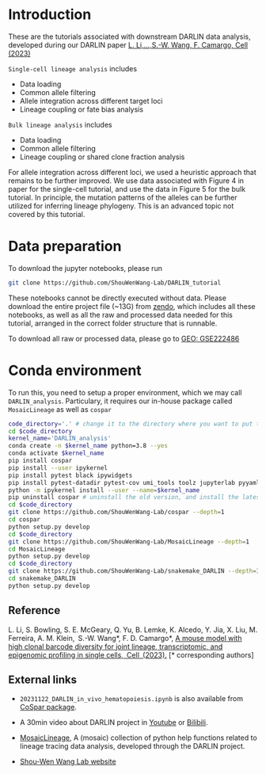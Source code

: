 # Introduction
These are the tutorials associated with downstream DARLIN data analysis, developed during our DARLIN paper [L. Li,...,S.-W. Wang, F. Camargo, Cell (2023)](https://doi.org/10.1016/j.cell.2023.09.019) 

`Single-cell lineage analysis` includes
- Data loading
- Common allele filtering
- Allele integration across different target loci
- Lineage coupling or fate bias analysis

`Bulk lineage analysis` includes
- Data loading
- Common allele filtering
- Lineage coupling or shared clone fraction analysis


For allele integration across different loci, we used a heuristic approach that remains to be further improved. We use data associated with Figure 4 in paper for the single-cell tutorial, and use the data in Figure 5 for the bulk tutorial. In principle, the mutation patterns of the alleles can be further utilized for inferring lineage phylogeny. This is an advanced topic not covered by this tutorial.



# Data preparation

To download the jupyter notebooks, please run
```bash
git clone https://github.com/ShouWenWang-Lab/DARLIN_tutorial
```

These notebooks cannot be directly executed without data. Please download the entire project file (~13G) from [zendo](https://zenodo.org/records/11929508), which includes all these notebooks, as well as all the raw and processed data needed for this tutorial, arranged in the correct folder structure that is runnable.

To download all raw or processed data, please go to [GEO: GSE222486](https://www.ncbi.nlm.nih.gov/geo/query/acc.cgi?acc=GSE222486)

# Conda environment

To run this, you need to setup a proper environment, which we may call `DARLIN_analysis`. Particulary, it requires our in-house package called `MosaicLineage` as well as `cospar`

```bash
code_directory='.' # change it to the directory where you want to put the packages
cd $code_directory
kernel_name='DARLIN_analysis'
conda create -n $kernel_name python=3.8 --yes
conda activate $kernel_name
pip install cospar
pip install --user ipykernel
pip install pytest black ipywidgets
pip install pytest-datadir pytest-cov umi_tools toolz jupyterlab pyyaml scikit-bio biopython  wand  seaborn==0.11.2  scikit-learn==1.1.1 pandas==1.5.3
python -m ipykernel install --user --name=$kernel_name
pip uninstall cospar # uninstall the old version, and install the latest
cd $code_directory
git clone https://github.com/ShouWenWang-Lab/cospar --depth=1
cd cospar
python setup.py develop
cd $code_directory
git clone https://github.com/ShouWenWang-Lab/MosaicLineage --depth=1
cd MosaicLineage
python setup.py develop
cd $code_directory
git clone https://github.com/ShouWenWang-Lab/snakemake_DARLIN --depth=1
cd snakemake_DARLIN
python setup.py develop
```

## Reference

L. Li, S. Bowling, S. E. McGeary, Q. Yu, B. Lemke, K. Alcedo, Y. Jia, X. Liu, M. Ferreira, A. M. Klein, S.-W. Wang*, F. D. Camargo*, [A mouse model with high clonal barcode diversity for joint lineage, transcriptomic, and epigenomic profiling in single cells, Cell (2023).](https://doi.org/10.1016/j.cell.2023.09.019) [* corresponding authors]

## External links

- `20231122_DARLIN_in_vivo_hematopoiesis.ipynb` is also available from [CoSpar package](https://github.com/ShouWenWang-Lab/cospar/blob/master/docs/source/20231122_DARLIN_in_vivo_hematopoiesis.ipynb).

- A 30min video about DARLIN project in [Youtube](https://www.youtube.com/watch?v=TywIb_4cPk8) or [Bilibili](https://www.bilibili.com/video/BV1sw411F7hd/?spm_id_from=333.999.0.0&vd_source=88ba2b3e0a84657ca67330d8cba9e18f).

- [MosaicLineage](https://github.com/ShouWenWang-Lab/MosaicLineage), A (mosaic) collection of python help functions related to lineage tracing data analysis, developed through the DARLIN project.

- [Shou-Wen Wang Lab website](https://www.shouwenwang-lab.com/)

